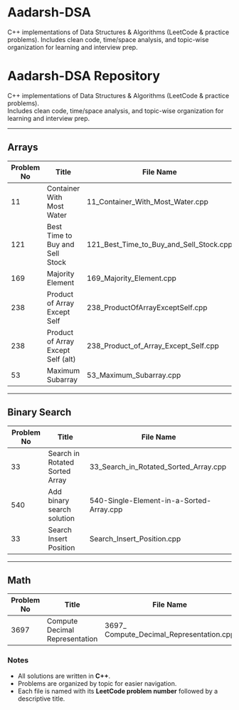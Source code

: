 # Aadarsh-DSA
C++ implementations of Data Structures &amp; Algorithms (LeetCode &amp; practice problems). Includes clean code, time/space analysis, and topic-wise organization for learning and interview prep.
# Aadarsh-DSA Repository

C++ implementations of Data Structures & Algorithms (LeetCode & practice problems).  
Includes clean code, time/space analysis, and topic-wise organization for learning and interview prep.

---

## Arrays

| Problem No | Title                                | File Name                                      |
|------------|--------------------------------------|-----------------------------------------------|
| 11         | Container With Most Water            | 11_Container_With_Most_Water.cpp              |
| 121        | Best Time to Buy and Sell Stock      | 121_Best_Time_to_Buy_and_Sell_Stock.cpp       |
| 169        | Majority Element                     | 169_Majority_Element.cpp                      |
| 238        | Product of Array Except Self         | 238_ProductOfArrayExceptSelf.cpp              |
| 238        | Product of Array Except Self (alt)   | 238_Product_of_Array_Except_Self.cpp          |
| 53         | Maximum Subarray                     | 53_Maximum_Subarray.cpp                       |

---

## Binary Search

| Problem No | Title                              | File Name                                      |
|------------|------------------------------------|-----------------------------------------------|
| 33         | Search in Rotated Sorted Array     | 33_Search_in_Rotated_Sorted_Array.cpp         |
| 540        | Add binary search solution         | 540-Single-Element-in-a-Sorted-Array.cpp      |
| 33         | Search Insert Position             | Search_Insert_Position.cpp                    |
---

## Math

| Problem No | Title                              | File Name                                      |
|------------|------------------------------------|-----------------------------------------------|
| 3697       |Compute Decimal Representation      |3697_ Compute_Decimal_Representation.cpp       |
### Notes

- All solutions are written in **C++**.
- Problems are organized by topic for easier navigation.
- Each file is named with its **LeetCode problem number** followed by a descriptive title.
